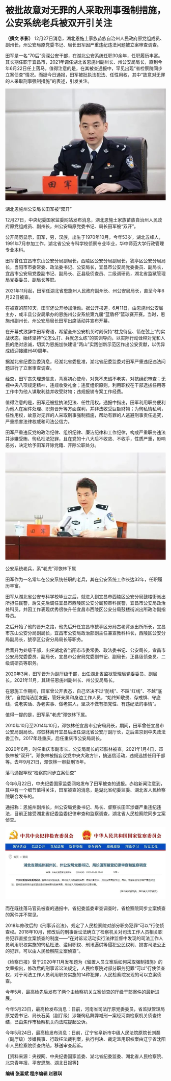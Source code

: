 # 被批故意对无罪的人采取刑事强制措施，公安系统老兵被双开引关注

**（撰文 李影）** 12月27日消息，湖北恩施土家族苗族自治州人民政府原党组成员、副州长，州公安局原党委书记、局长田军因严重违纪违法问题被立案审查调查。

田军是一名“70后”资深公安干部，在湖北公安系统任职30余年，任职履历丰富。其长期任职于宜昌市，2021年调任湖北省恩施州副州长、州公安局局长，直到今年6月22日任上落马。值得注意的是，在其被查通报中，罕见出现“省检察院同步立案侦查”情况。而据今日通报，田军被批执法犯法、任性用权，其中“故意对无罪的人采取刑事强制措施”的表述，引发关注。

![bb0d7c758f8c44e05cd215b6f286ad0a.jpg](./被批故意对无罪的人采取刑事强制措施公安系统老兵被双开引关注/bb0d7c758f8c44e05cd215b6f286ad0a.jpg)

湖北恩施州公安局长田军被“双开”

12月27日，中央纪委国家监委网站发布消息，湖北恩施土家族苗族自治州人民政府原党组成员、副州长，州公安局原党委书记、局长田军被“双开”。

公开简历显示，田军，男，汉族，出生于1970年10月，今年53岁，湖北五峰人，1991年7月参加工作，湖北省公安专科学校侦察专业毕业，华中师范大学行政管理专业本科。

田军曾任宜昌市东山公安分局副局长，西陵区公安分局副局长，猇亭区公安分局局长，当阳市市委常委、政法委书记、公安局长，宜昌市公安局党委委员、副局长，宜昌市公安局党委副书记、副局长、正县级侦查员、二级调研员，湖北省监狱管理局党委委员、副局长等职。

2021年11月起，田军任湖北省恩施州人民政府副州长、州公安局局长，直至今年6月22日被查。

在被查的前10天，田军还公开参加活动。据公开报道，6月11日，由恩施州公安局主办，咸丰县公安局承办的恩施州公安系统第九届“蓝盾杯”篮球赛开赛。当时，恩施州副州长、州公安局局长田军出席活动并宣布开幕。

在开幕式致辞中田军寄语，希望全州公安机关时刻保持“枕戈待旦、箭在弦上”的实战状态，始终坚持“仗怎么打、兵就怎么练”的实训导向，以实际行动诠释对党和人民的绝对忠诚，切实为恩施加快建设“两山”实践创新示范区作出公安贡献，以优异成绩迎接建州40周年。

据湖北省纪委监委消息，经湖北省委批准，湖北省纪委监委对田军严重违纪违法问题进行了立案审查调查。

经查，田军丧失理想信念，背离初心使命，对党不忠诚不老实，对抗组织审查；无视中央八项规定精神，违规收受礼金；违反组织原则，利用职权在干部选拔任用等工作中为他人谋取利益并收受财物；违规报销专案工作经费。

值得注意的是，田军还被批执法犯法、任性用权。通报中指出，田军利用职务便利为他人在案件处理、职务晋升等方面谋利，并非法收受巨额财物；为徇私情私利，任性用权，故意对无罪的人采取刑事强制措施，帮助有罪的人逃避刑事责任追究，严重损害法律权威和司法公信力。

田军严重违反党的政治纪律、组织纪律、廉洁纪律和工作纪律，构成严重职务违法并涉嫌受贿、徇私枉法犯罪，且在党的十八大后不收敛、不收手，性质严重，影响恶劣，决定给予田军开除党籍、开除公职处分。

![2a6ca469df94338efc8ce1a0387f806d.jpg](./被批故意对无罪的人采取刑事强制措施公安系统老兵被双开引关注/2a6ca469df94338efc8ce1a0387f806d.jpg)

公安系统老兵，系“老虎”邓恢林下属

田军作为一名常年在公安系统任职的老兵，其在公安系统工作长达32年，任职履历丰富。

田军从湖北省公安专科学校毕业之后，就进入到宜昌市西陵区公安分局鼓楼街派出所担任民警，后又先后调任宜昌市西陵区公安分局预审科民警，宜昌市公安局政治处科员，并因工作表现优秀很快升任宜昌市西陵区公安分局鼓楼街派出所政治副指导员。

之后开始了他的晋升之路，他先后升任宜昌市猇亭区分局古老背派出所所长，宜昌市东山公安分局副局长，宜昌市公安局政治部副主任兼宣教科科长，西陵区公安分局副局长，猇亭区公安分局局长等职务。

后晋升为处级干部，出任湖北省当阳市市委常委、政法委书记、公安局长，宜昌市公安局党委委员、副局长，宜昌市公安局党委副书记、副局长、正县级侦查员、二级调研员等职务。

2020年3月，田军晋升为副厅级干部，出任湖北省监狱管理局党委委员、副局长。2021年11月，其转任恩施州副州长、州公安局局长。

在恩施工作期间，田军曾公开表态，自己坚决不过“防线”、不踩“红线”、不越“底线”，自觉纯洁朋友圈，管好亲属和身边工作人员，“始终知敬畏、存戒惧、守底线，说老实话、办老实事、做老实人，坚决不做有损党性、有违纪法的事情”。

值得一提的是，田军系“老虎”邓恢林下属。

2010年10月至2014年10月，邓恢林任宜昌市公安局局长，期间，田军曾任宜昌市公安局副局长。邓恢林离开宜昌后出任湖北省公安厅副厅长，之后进京到中央政法委工作，2017年赴重庆，后任重庆市公安局局长。

2020年6月，时任重庆市副市长、公安局局长的邓恢林被查。2021年1月4日，邓恢林被“双开”。邓恢林被指妄议党中央大政方针，搞迷信活动，违规选拔任用干部等。去年9月21日，邓恢林一审获刑15年。

落马通报罕现“检察院同步立案侦查”

今年6月22日，中央纪委国家监委网站发布了田军被查的通报。赤焰新闻注意到，其中有一个细节值得关注，田军被查的消息，是湖北省纪委监委、湖北省人民检察院联合发布的。

通报称：恩施州副州长，州公安局党委书记、局长、督察长田军涉嫌严重违纪违法，目前正接受湖北省纪委监委纪律审查和监察调查，湖北省人民检察院同步立案侦查。

![88bb4c7d992129221d3e9c6a6b653146.jpg](./被批故意对无罪的人采取刑事强制措施公安系统老兵被双开引关注/88bb4c7d992129221d3e9c6a6b653146.jpg)

而在既往落马官员被查的通报中，省纪委监委审查调查时，省检察院同步立案侦查的案件并不常见。

2018年修改后的《刑事诉讼法》，规定了人民检察院对部分职务犯罪“可以”行使侦查权。2018年10月，修改后的刑事诉讼法确立了检察机关对司法工作人员相关职务犯罪直接立案侦查的制度——“在对诉讼活动实行法律监督中发现的司法工作人员利用职权实施的徇私枉法、滥用职权、刑讯逼供等侵犯公民权利、损害司法公正的犯罪，可以由人民检察院立案侦查”。

《检察日报》曾于2020年11月发布题为《留置人员立案后如何采取强制措施》的文章指出，修改后的刑事诉讼法规定，人民检察院对部分职务犯罪“可以”行使侦查权，对于司法工作人员利用职务实施的14种犯罪，人民检察院发现的可以立案侦查。

今年5月，最高检先后发布了两个由检察机关立案侦查的厅级干部案件的最新进展。

今年5月23日，最高检发布消息：日前，河南省司法厅原党委委员，省监狱管理局原党委书记、局长石英（副厅级）涉嫌徇私舞弊减刑一案经河南检察机关侦查终结，已由焦作市检察机关向法院提起公诉。

今年5月24日，最高检发布消息：日前，辽宁省阜新市中级人民法院原院长刘磊（副厅级）涉嫌民事、行政枉法裁判案，执行判决、裁定滥用职权案由辽宁省沈阳市人民检察院侦查终结，移送审查起诉。

【资料来源：央视网、中央纪委国家监委、湖北省纪委监委、湖北省人民检察院、北京青年报、平安恩施、湖北日报等】

**编辑 张喜斌 程序编辑 赵雅琪​**

